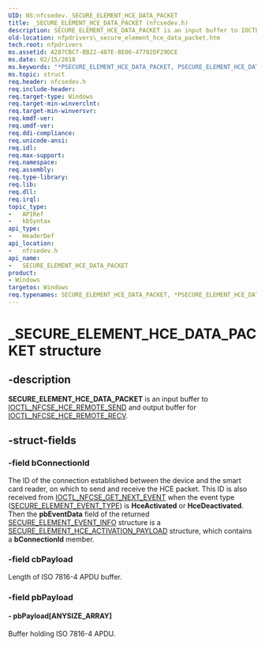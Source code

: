 ```yaml
---
UID: NS:nfcsedev._SECURE_ELEMENT_HCE_DATA_PACKET
title: _SECURE_ELEMENT_HCE_DATA_PACKET (nfcsedev.h)
description: SECURE_ELEMENT_HCE_DATA_PACKET is an input buffer to IOCTL_NFCSE_HCE_REMOTE_SEND and output buffer for IOCTL_NFCSE_HCE_REMOTE_RECV.
old-location: nfpdrivers\_secure_element_hce_data_packet.htm
tech.root: nfpdrivers
ms.assetid: A287CBC7-BB22-487E-8E06-47702DF29DCE
ms.date: 02/15/2018
ms.keywords: "*PSECURE_ELEMENT_HCE_DATA_PACKET, PSECURE_ELEMENT_HCE_DATA_PACKET, PSECURE_ELEMENT_HCE_DATA_PACKET structure pointer [Near-Field Proximity Drivers], SECURE_ELEMENT_HCE_DATA_PACKET, SECURE_ELEMENT_HCE_DATA_PACKET structure [Near-Field Proximity Drivers], _SECURE_ELEMENT_HCE_DATA_PACKET, nfcsedev/PSECURE_ELEMENT_HCE_DATA_PACKET, nfcsedev/_SECURE_ELEMENT_HCE_DATA_PACKET, nfpdrivers._secure_element_hce_data_packet"
ms.topic: struct
req.header: nfcsedev.h
req.include-header: 
req.target-type: Windows
req.target-min-winverclnt: 
req.target-min-winversvr: 
req.kmdf-ver: 
req.umdf-ver: 
req.ddi-compliance: 
req.unicode-ansi: 
req.idl: 
req.max-support: 
req.namespace: 
req.assembly: 
req.type-library: 
req.lib: 
req.dll: 
req.irql: 
topic_type:
-	APIRef
-	kbSyntax
api_type:
-	HeaderDef
api_location:
-	nfcsedev.h
api_name:
-	SECURE_ELEMENT_HCE_DATA_PACKET
product:
- Windows
targetos: Windows
req.typenames: SECURE_ELEMENT_HCE_DATA_PACKET, *PSECURE_ELEMENT_HCE_DATA_PACKET
---
```


# _SECURE_ELEMENT_HCE_DATA_PACKET structure


## -description


<b>SECURE_ELEMENT_HCE_DATA_PACKET</b> is an input buffer to <a href="https://msdn.microsoft.com/library/windows/hardware/dn905511">IOCTL_NFCSE_HCE_REMOTE_SEND</a> and output buffer for <a href="https://msdn.microsoft.com/library/windows/hardware/dn905510">IOCTL_NFCSE_HCE_REMOTE_RECV</a>.


## -struct-fields




### -field bConnectionId

The ID of the connection established between the device and the smart card reader, on which to send and receive the HCE packet. This ID is also received from <a href="https://msdn.microsoft.com/library/windows/hardware/dn905507">IOCTL_NFCSE_GET_NEXT_EVENT</a> when the event type (<a href="https://msdn.microsoft.com/library/windows/hardware/dn905623">SECURE_ELEMENT_EVENT_TYPE</a>) is <b>HceActivated</b> or <b>HceDeactivated</b>. Then the <b>pbEventData</b> field of the returned <a href="https://msdn.microsoft.com/library/windows/hardware/dn905590">SECURE_ELEMENT_EVENT_INFO</a> structure is a <a href="https://msdn.microsoft.com/library/windows/hardware/dn905592">SECURE_ELEMENT_HCE_ACTIVATION_PAYLOAD</a> structure, which contains a <b>bConnectionId</b> member.


### -field cbPayload

Length of ISO 7816-4 APDU buffer.


### -field pbPayload

 




#### - pbPayload[ANYSIZE_ARRAY]

Buffer holding ISO 7816-4 APDU.

